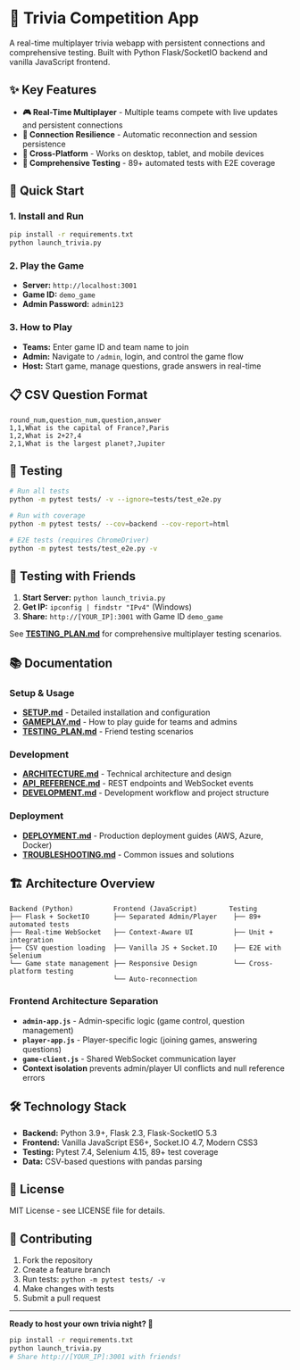 # 🎯 Trivia Competition App

A real-time multiplayer trivia webapp with persistent connections and comprehensive testing. Built with Python Flask/SocketIO backend and vanilla JavaScript frontend.

## ✨ Key Features

- **🎮 Real-Time Multiplayer** - Multiple teams compete with live updates and persistent connections
- **🔄 Connection Resilience** - Automatic reconnection and session persistence
- **📱 Cross-Platform** - Works on desktop, tablet, and mobile devices
- **🧪 Comprehensive Testing** - 89+ automated tests with E2E coverage

## 🚀 Quick Start

### 1. Install and Run
```bash
pip install -r requirements.txt
python launch_trivia.py
```

### 2. Play the Game
- **Server:** `http://localhost:3001`
- **Game ID:** `demo_game` 
- **Admin Password:** `admin123`

### 3. How to Play
- **Teams:** Enter game ID and team name to join
- **Admin:** Navigate to `/admin`, login, and control the game flow
- **Host:** Start game, manage questions, grade answers in real-time

## 📋 CSV Question Format

```csv
round_num,question_num,question,answer
1,1,What is the capital of France?,Paris
1,2,What is 2+2?,4
2,1,What is the largest planet?,Jupiter
```

## 🧪 Testing

```bash
# Run all tests
python -m pytest tests/ -v --ignore=tests/test_e2e.py

# Run with coverage
python -m pytest tests/ --cov=backend --cov-report=html

# E2E tests (requires ChromeDriver)
python -m pytest tests/test_e2e.py -v
```

## 👥 Testing with Friends

1. **Start Server:** `python launch_trivia.py`
2. **Get IP:** `ipconfig | findstr "IPv4"` (Windows) 
3. **Share:** `http://[YOUR_IP]:3001` with Game ID `demo_game`

See **[TESTING_PLAN.md](docs/TESTING_PLAN.md)** for comprehensive multiplayer testing scenarios.

## 📚 Documentation

### Setup & Usage
- **[SETUP.md](docs/SETUP.md)** - Detailed installation and configuration
- **[GAMEPLAY.md](docs/GAMEPLAY.md)** - How to play guide for teams and admins
- **[TESTING_PLAN.md](docs/TESTING_PLAN.md)** - Friend testing scenarios

### Development  
- **[ARCHITECTURE.md](docs/ARCHITECTURE.md)** - Technical architecture and design
- **[API_REFERENCE.md](docs/API_REFERENCE.md)** - REST endpoints and WebSocket events
- **[DEVELOPMENT.md](docs/DEVELOPMENT.md)** - Development workflow and project structure

### Deployment
- **[DEPLOYMENT.md](docs/DEPLOYMENT.md)** - Production deployment guides (AWS, Azure, Docker)
- **[TROUBLESHOOTING.md](docs/TROUBLESHOOTING.md)** - Common issues and solutions

## 🏗️ Architecture Overview

```
Backend (Python)          Frontend (JavaScript)        Testing
├── Flask + SocketIO      ├── Separated Admin/Player    ├── 89+ automated tests
├── Real-time WebSocket   ├── Context-Aware UI          ├── Unit + integration  
├── CSV question loading  ├── Vanilla JS + Socket.IO    ├── E2E with Selenium
└── Game state management ├── Responsive Design         └── Cross-platform testing
                          └── Auto-reconnection
```

### Frontend Architecture Separation
- **`admin-app.js`** - Admin-specific logic (game control, question management)
- **`player-app.js`** - Player-specific logic (joining games, answering questions)  
- **`game-client.js`** - Shared WebSocket communication layer
- **Context isolation** prevents admin/player UI conflicts and null reference errors

## 🛠️ Technology Stack

- **Backend:** Python 3.9+, Flask 2.3, Flask-SocketIO 5.3
- **Frontend:** Vanilla JavaScript ES6+, Socket.IO 4.7, Modern CSS3  
- **Testing:** Pytest 7.4, Selenium 4.15, 89+ test coverage
- **Data:** CSV-based questions with pandas parsing

## 📝 License

MIT License - see LICENSE file for details.

## 🤝 Contributing

1. Fork the repository
2. Create a feature branch  
3. Run tests: `python -m pytest tests/ -v`
4. Make changes with tests
5. Submit a pull request

---

**Ready to host your own trivia night? 🎉**

```bash
pip install -r requirements.txt
python launch_trivia.py
# Share http://[YOUR_IP]:3001 with friends!
```
